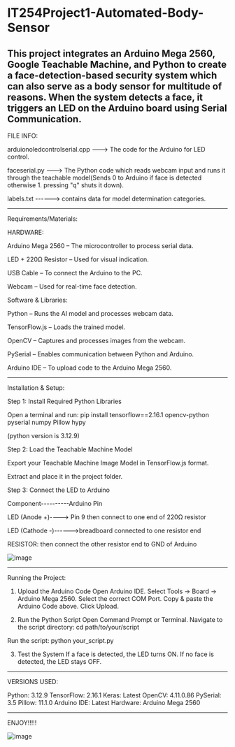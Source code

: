 # IT254Project1-Automated-Body-Sensor
This project integrates an Arduino Mega 2560, Google Teachable Machine, and Python to create a face-detection-based security system which can also serve as a body sensor for multitude of reasons. When the system detects a face, it triggers an LED on the Arduino board using Serial Communication.
---------------------------------------------------------------------------------------------------------------------------------------------------------------------------------------------------------------------

FILE INFO:

arduionoledcontrolserial.cpp ---> The code for the Arduino for LED control.

faceserial.py ---> The Python code which reads webcam input and runs it through the teachable model(Sends 0 to Arduino if face is detected otherwise 1. pressing "q" shuts it down).

labels.txt ------> contains data for model determination categories.

---------------------------------------------------------------------------------------------------------------------------------------------------------------------------------------------------------------------



Requirements/Materials:







HARDWARE:

Arduino Mega 2560 – The microcontroller to process serial data.

LED + 220Ω Resistor – Used for visual indication.

USB Cable – To connect the Arduino to the PC.

Webcam – Used for real-time face detection.




Software & Libraries:

Python – Runs the AI model and processes webcam data.

TensorFlow.js – Loads the trained model.

OpenCV – Captures and processes images from the webcam.

PySerial – Enables communication between Python and Arduino.

Arduino IDE – To upload code to the Arduino Mega 2560.

---------------------------------------------------------------------------------------------------------------------------------------------------------------------------------------------------------------------
Installation & Setup:

Step 1: Install Required Python Libraries

Open a terminal and run: pip install tensorflow==2.16.1  opencv-python pyserial numpy Pillow hypy



(python version is 3.12.9)

Step 2: Load the Teachable Machine Model

Export your Teachable Machine Image Model in TensorFlow.js format.

Extract and place it in the project folder.

Step 3: Connect the LED to Arduino

Component----------Arduino Pin

LED (Anode +)----> Pin 9 then connect to one end of 220Ω resistor

LED (Cathode -)------>breadboard connected to one resistor end

RESISTOR: then connect the other resistor end to GND of Arduino

![image](https://github.com/user-attachments/assets/fe7a7077-179a-42e6-925d-a3c6e0fd93fc)


---------------------------------------------------------------------------------------------------------------------------------------------------------------------------------------------------------------------

Running the Project:

1. Upload the Arduino Code
Open Arduino IDE.
Select Tools → Board → Arduino Mega 2560.
Select the correct COM Port.
Copy & paste the Arduino Code above.
Click Upload.

2. Run the Python Script
Open Command Prompt or Terminal.
Navigate to the script directory: cd path/to/your/script

Run the script: python your_script.py


3. Test the System
If a face is detected, the LED turns ON.
If no face is detected, the LED stays OFF.

-------------------------------------------------------------------------------------------------------------------------------------------------------------------

VERSIONS USED:

Python: 3.12.9
TensorFlow: 2.16.1
Keras: Latest
OpenCV: 4.11.0.86
PySerial: 3.5
Pillow: 11.1.0
Arduino IDE: Latest
Hardware: Arduino Mega 2560

-------------------------------------------------------------------------------------------------------------------------------------------------------------------


ENJOY!!!!!




![image](https://github.com/user-attachments/assets/c152e881-0a17-4b33-a061-76b95753e0c9)















